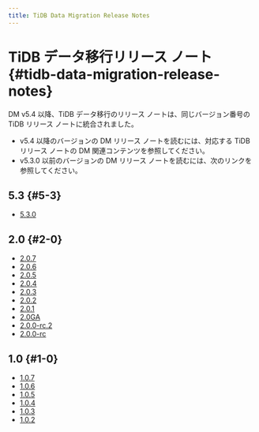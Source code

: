 ```yaml
---
title: TiDB Data Migration Release Notes
---
```


# TiDB データ移行リリース ノート {#tidb-data-migration-release-notes}

DM v5.4 以降、TiDB データ移行のリリース ノートは、同じバージョン番号の TiDB リリース ノートに統合されました。

-   v5.4 以降のバージョンの DM リリース ノートを読むには、対応する TiDB リリース ノートの DM 関連コンテンツを参照してください。
-   v5.3.0 以前のバージョンの DM リリース ノートを読むには、次のリンクを参照してください。

## 5.3 {#5-3}

-   [5.3.0](https://docs.pingcap.com/tidb-data-migration/v5.3/5.3.0/)

## 2.0 {#2-0}

-   [2.0.7](https://docs.pingcap.com/tidb-data-migration/v5.3/2.0.7/)
-   [2.0.6](https://docs.pingcap.com/tidb-data-migration/v5.3/2.0.6/)
-   [2.0.5](https://docs.pingcap.com/tidb-data-migration/v5.3/2.0.5/)
-   [2.0.4](https://docs.pingcap.com/tidb-data-migration/v5.3/2.0.4/)
-   [2.0.3](https://docs.pingcap.com/tidb-data-migration/v5.3/2.0.3/)
-   [2.0.2](https://docs.pingcap.com/tidb-data-migration/v5.3/2.0.2/)
-   [2.0.1](https://docs.pingcap.com/tidb-data-migration/v5.3/2.0.1/)
-   [2.0GA](https://docs.pingcap.com/tidb-data-migration/v5.3/2.0.0-ga/)
-   [2.0.0-rc.2](https://docs.pingcap.com/tidb-data-migration/v5.3/2.0.0-rc.2/)
-   [2.0.0-rc](https://docs.pingcap.com/tidb-data-migration/v5.3/2.0.0-rc/)

## 1.0 {#1-0}

-   [1.0.7](https://docs.pingcap.com/tidb-data-migration/v5.3/1.0.7/)
-   [1.0.6](https://docs.pingcap.com/tidb-data-migration/v5.3/1.0.6/)
-   [1.0.5](https://docs.pingcap.com/tidb-data-migration/v5.3/1.0.5/)
-   [1.0.4](https://docs.pingcap.com/tidb-data-migration/v5.3/1.0.4/)
-   [1.0.3](https://docs.pingcap.com/tidb-data-migration/v5.3/1.0.3/)
-   [1.0.2](https://docs.pingcap.com/tidb-data-migration/v5.3/1.0.2/)
